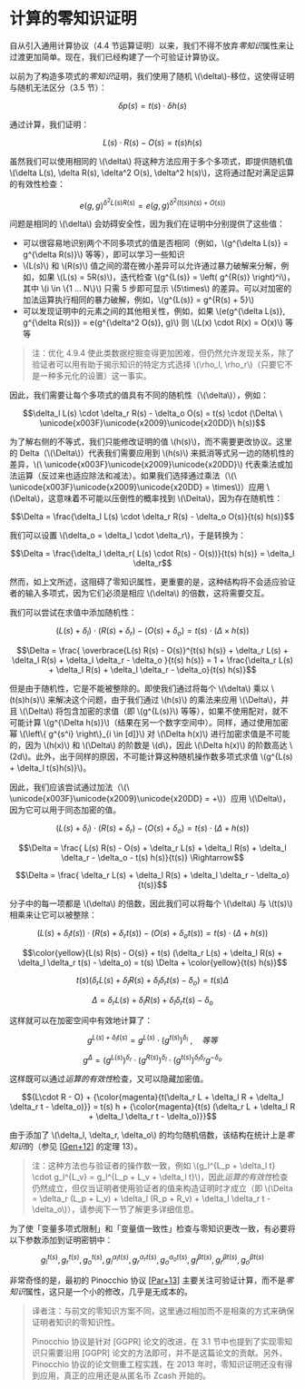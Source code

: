 # 计算的零知识证明

自从引入通用计算协议（4.4 节运算证明）以来，我们不得不放弃*零知识*属性来让过渡更加简单。现在，我们已经构建了一个可验证计算协议。

以前为了构造多项式的*零知识*证明，我们使用了随机 \\(\delta\\)-移位，这使得证明与随机无法区分（3.5 节）：

$$\delta p(s) = t(s) \cdot \delta h(s)$$

通过计算，我们证明：

$$L(s) \cdot R(s) - O(s) = t(s)h(s)$$

虽然我们可以使用相同的 \\(\delta\\) 将这种方法应用于多个多项式，即提供随机值 \\(\delta L(s), \delta R(s), \delta^2 O(s), \delta^2 h(s)\\)，这将通过配对满足运算的有效性检查：

$$e\left(g, g \right)^{\delta^2 L(s) R(s)} = e(g,g)^{\delta^2 \left(t(s) h(s) + O(s) \right)}$$

问题是相同的 \\(\delta\\) 会妨碍安全性，因为我们在证明中分别提供了这些值：

* 可以很容易地识别两个不同多项式的值是否相同（例如，\\(g^{\delta L(s)} = g^{\delta R(s)}\\) 等等），即可以学习一些知识
* \\(L(s)\\) 和 \\(R(s)\\) 值之间的潜在微小差异可以允许通过暴力破解来分解，例如，如果 \\(L(s) = 5R(s)\\)，迭代检查 \\(g^{L(s)} = \left( g^{R(s)} \right)^i\\)，其中 \\(i \in \\{1 ... N\\}\\) 只需 5 步即可显示 \\(5\times\\) 的差异。可以对加密的加法运算执行相同的暴力破解，例如，\\(g^{L(s)} = g^{R(s) + 5}\\)
* 可以发现证明中的元素之间的其他相关性，例如，如果 \\(e(g^{\delta L(s)}, g^{\delta R(s)}) = e(g^{\delta^2 O(s)}, g)\\) 则 \\(L(x) \cdot R(x) = O(x)\\) 等等

> 注：优化 4.9.4 使此类数据挖掘变得更加困难，但仍然允许发现关系，除了验证者可以用有助于揭示知识的特定方式选择 \\(\rho_l, \rho_r\\)（只要它不是一种多元化的设置）这一事实。

因此，我们需要让每个多项式的值具有不同的随机性（\\(\delta\\)），例如：

$$\delta_l L(s) \cdot \delta_r R(s) - \delta_o O(s) = t(s) \cdot (\Delta\ \ \unicode{x003F}\unicode{x2009}\unicode{x20DD}\ h(s))$$

为了解右侧的不等式，我们只能修改证明的值 \\(h(s)\\)，而不需要更改协议。这里的 Delta（\\(\Delta\\)）代表我们需要应用到 \\(h(s)\\) 来抵消等式另一边的随机性的差异，\\(\ \unicode{x003F}\unicode{x2009}\unicode{x20DD}\\) 代表乘法或加法运算（反过来也适应除法和减法）。如果我们选择通过乘法（\\(\ \unicode{x003F}\unicode{x2009}\unicode{x20DD} = \times\\)）应用 \\(\Delta\\)，这意味着不可能以压倒性的概率找到 \\(\Delta\\)，因为存在随机性：

$$\Delta = \frac{\delta_l L(s) \cdot \delta_r R(s) - \delta_o O(s)}{t(s) h(s)}$$

我们可以设置 \\(\delta_o = \delta_l \cdot \delta_r\\)，于是转换为：

$$\Delta = \frac{\delta_l \delta_r( L(s) \cdot R(s) - O(s))}{t(s) h(s)} = \delta_l \delta_r$$

然而，如上文所述，这阻碍了零知识属性，更重要的是，这种结构将不会适应验证者的输入多项式，因为它们必须是相应 \\(\delta\\) 的倍数，这将需要交互。

我们可以尝试在求值中添加随机性：

$$(L(s) + \delta_l) \cdot (R(s) + \delta_r) - (O(s) + \delta_o) = t(s) \cdot (\Delta \times h(s))$$

$$\Delta = \frac{ \overbrace{L(s) R(s) - O(s)}^{t(s) h(s)} + \delta_r L(s) + \delta_l R(s) + \delta_l \delta_r - \delta_o }{t(s) h(s)} = 1 + \frac{\delta_r L(s) + \delta_l R(s) + \delta_l \delta_r - \delta_o}{t(s) h(s)}$$

但是由于随机性，它是不能被整除的。即使我们通过将每个 \\(\delta\\) 乘以 \\(t(s)h(s)\\) 来解决这个问题，由于我们通过 \\(h(s)\\) 的乘法来应用 \\(\Delta\\)，并且 \\(\Delta\\) 将包含加密的求值（即 \\(g^{L(s)}\\) 等等），如果不使用配对，就不可能计算 \\(g^{\Delta h(s)}\\)（结果在另一个数字空间中）。同样，通过使用加密幂 \\(\left\\{ g^{s^i} \right\\}_{i \in [d]}\\) 对 \\(\Delta h(x)\\) 进行加密求值是不可能的，因为 \\(h(x)\\) 和 \\(\Delta\\) 的阶数是 \\(d\\)，因此 \\(\Delta h(x)\\) 的阶数高达 \\(2d\\)。此外，出于同样的原因，不可能计算这种随机操作数多项式求值 \\(g^{L(s) + \delta_l t(s)h(s)}\\)。

因此，我们应该尝试通过加法（\\(\ \unicode{x003F}\unicode{x2009}\unicode{x20DD} = +\\)）应用 \\(\Delta\\)，因为它可以用于同态加密的值。

$$(L(s) + \delta_l) \cdot (R(s) + \delta_r) - (O(s) + \delta_o) = t(s) \cdot (\Delta + h(s))$$

$$\Delta = \frac{ L(s) R(s) - O(s) + \delta_r L(s) + \delta_l R(s) + \delta_l \delta_r - \delta_o - t(s) h(s)}{t(s)} \Rightarrow$$

$$\Delta = \frac{ \delta_r L(s) + \delta_l R(s) + \delta_l \delta_r - \delta_o}{t(s)}$$

分子中的每一项都是 \\(\delta\\) 的倍数，因此我们可以将每个 \\(\delta\\) 与 \\(t(s)\\) 相乘来让它可以被整除：

$$(L(s) + \delta_l t(s)) \cdot (R(s) + \delta_r t(s)) - (O(s) + \delta_o t(s)) = t(s) \cdot (\Delta + h(s))$$

$$\color{yellow}{L(s) R(s) - O(s)} + t(s) (\delta_r L(s) + \delta_l R(s) + \delta_l \delta_r t(s) - \delta_o)  = t(s) \Delta + \color{yellow}{t(s) h(s)}$$

$$t(s) (\delta_r L(s) + \delta_l R(s) + \delta_l \delta_r t(s) - \delta_o)  = t(s) \Delta$$

$$\Delta = \delta_r L(s) + \delta_l R(s) + \delta_l \delta_r t(s) - \delta_o$$

这样就可以在加密空间中有效地计算了：

$$g^{L(s) + \delta_l t(s)} = g^{L(s)} \cdot \left( g^{t(s)} \right)^{\delta_l} \ ,\quad 等等$$

$$g^\Delta = \left( g^{L(s)} \right)^{\delta_r} \cdot \left( g^{R(s)} \right)^{\delta_l} \cdot \left( g^{t(s)} \right)^{\delta_l \delta_r} g^{-\delta_o}$$

这样既可以通过*运算的有效性*检查，又可以隐藏加密值。

$${L\cdot R - O} + {\color{magenta}{t(\delta_r L + \delta_l R + \delta_l \delta_r t - \delta_o)}} = t(s) h + {\color{magenta}{t(s) (\delta_r L + \delta_l R + \delta_l \delta_r t - \delta_o)}}$$

由于添加了 \\(\delta_l, \delta_r, \delta_o\\) 的均匀随机倍数，该结构在统计上是*零知识*的（参见 [[Gen+12](./references.md#Gen+12)] 的定理 13）。

> 注：这种方法也与验证者的操作数一致，例如 \\(g_l^{L_p + \delta_l t} \cdot g_l^{L_v} = g_l^{L_p + L_v + \delta_l t}\\)，因此*运算的有效性*检查仍然成立，但仅当证明者使用验证者的值来构造证明时才成立（即 \\(\Delta = \delta_r (L_p + L_v) + \delta_l (R_p + R_v) + \delta_l \delta_r t - \delta_o\\)），请参阅下一节了解更多详细信息。

为了使「变量多项式限制」和「变量值一致性」检查与零知识更改一致，有必要将以下参数添加到证明密钥中：

$$g_l^{t(s)}, g_r^{t(s)}, g_o^{t(s)}, g_l^{\alpha_l t(s)}, g_r^{\alpha_r t(s)}, g_o^{\alpha_o t(s)}, g_l^{\beta t(s)}, g_r^{\beta t(s)}, g_o^{\beta t(s)}$$

非常奇怪的是，最初的 Pinocchio 协议 [[Par+13](./references.md#[Par+13)] 主要关注可验证计算，而不是*零知识*属性，这只是一个小的修改，几乎是无成本的。

> 译者注：与前文的零知识方案不同，这里通过相加而不是相乘的方式来确保证明者知识的零知识性。
>
> Pinocchio 协议是针对 [GGPR] 论文的改进，在 3.1 节中也提到了实现零知识只需要沿用 [GGPR] 论文的方法即可，并不是这篇论文的贡献。另外，Pinocchio 协议的论文侧重工程实践，在 2013 年时，零知识证明还没有得到应用，真正的应用还是从匿名币 Zcash 开始的。
